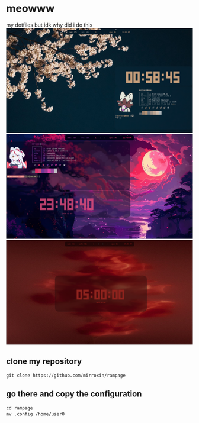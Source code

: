 # meowww
my dotfiles but idk why did i do this
![ffff](examples/mywork.png)
![ffff](examples/mywork2.png)
![ffff](examples/mywork3.png)
## clone my repository
```
git clone https://github.com/mirroxin/rampage 
```
## go there and copy the configuration
```
cd rampage
mv .config /home/user0 
```
